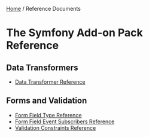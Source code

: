 [Home](../index.md) /
Reference Documents

# The Symfony Add-on Pack Reference

## Data Transformers

* [Data Transformer Reference](transformers/index.md)

## Forms and Validation

* [Form Field Type Reference](forms/types/index.md)
* [Form Field Event Subscribers Reference](forms/subscribers/index.md)
* [Validation Constraints Reference](constraints/index.md)
